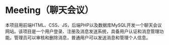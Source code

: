 # Meeting（聊天会议）
本项目用前端HTML、CSS、JS，后端PHP以及数据库MySQL开发一个聊天会议网站。该项目是一个用户登录、注册及消息发送系统，具备用户认证和消息管理功能。管理员可以审核和删除消息，普通用户可以发送消息和管理个人信息。
